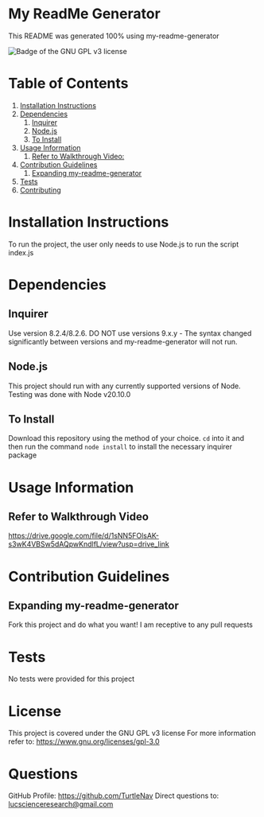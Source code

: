 # My ReadMe Generator
This README was generated 100% using my-readme-generator

![Badge of the GNU GPL v3 license](https://img.shields.io/badge/License-GPLv3-blue.svg)

# Table of Contents
1. [Installation Instructions](#Installation-Instructions)
2. [Dependencies](#Dependencies)
	1. [Inquirer](#Inquirer)
	2. [Node.js](#Node.js)
	3. [To Install](#To-Install)
3. [Usage Information](#Usage-Information)
	1. [Refer to Walkthrough Video:](#Refer-to-Walkthrough-Video)
4. [Contribution Guidelines](#Contribution-Guidelines)
	1. [Expanding my-readme-generator](#Expanding-my-readme-generator)
5. [Tests](#Tests)
6. [Contributing](#Contributing)


# Installation Instructions
To run the project, the user only needs to use Node.js to run the script index.js


# Dependencies
## Inquirer
Use version 8.2.4/8.2.6. DO NOT use versions 9.x.y - The syntax changed significantly
between versions and my-readme-generator will not run.

## Node.js
This project should run with any currently supported versions of Node. Testing
was done with Node v20.10.0

## To Install
Download this repository using the method of your choice.
`cd` into it and then run the command `node install` to install the necessary
inquirer package
 


# Usage Information
## Refer to Walkthrough Video
https://drive.google.com/file/d/1sNN5FOlsAK-s3wK4VBSw5dAQpwKndlfL/view?usp=drive_link



# Contribution Guidelines
## Expanding my-readme-generator
Fork this project and do what you want! I am receptive to any pull requests


# Tests
No tests were provided for this project


# License

This project is covered under the GNU GPL v3 license
For more information refer to: https://www.gnu.org/licenses/gpl-3.0

# Questions

GitHub Profile: https://github.com/TurtleNav
Direct questions to: lucscienceresearch@gmail.com
